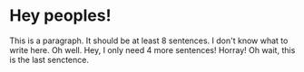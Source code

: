 <!DOCTYPE html>
<html>
<head>
<title>Margaret</title>
</head>
<body>

<h1>Hey peoples!</h1>
<p>This is a paragraph. It should be at least 8 sentences. I don't know what to write here. Oh well. Hey, I only need 4 more sentences! Horray! Oh wait, this is the last senctence.</p>

</body>
</html>


